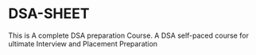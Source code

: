 # DSA-SHEET
This is A complete DSA preparation Course. A DSA self-paced course for ultimate Interview and Placement Preparation
